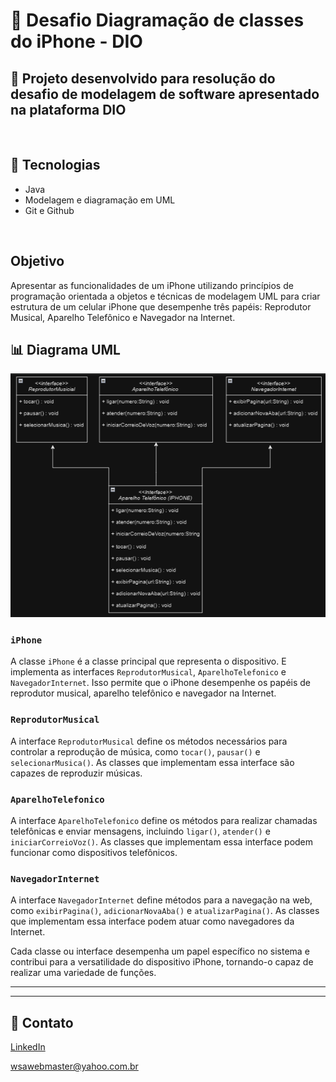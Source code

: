 # 📂 Desafio Diagramação de classes do iPhone - DIO

## 📃 Projeto desenvolvido para resolução do desafio de modelagem de software apresentado na plataforma DIO

<br />

## 🚀 Tecnologias

- Java
- Modelagem e diagramação em UML
- Git e Github

<br />

## Objetivo

Apresentar as funcionalidades de um iPhone utilizando princípios de programação orientada a objetos e técnicas de modelagem UML para criar estrutura de um celular iPhone que desempenhe três papéis: Reprodutor Musical, Aparelho Telefônico e Navegador na Internet.

## 📊 Diagrama UML
<p align="center">
  <img src="docs/iPhone-modelagem.png" alt="Diagrama de Classes UML">
</p>


### `iPhone`

A classe `iPhone` é a classe principal que representa o dispositivo. E implementa as interfaces `ReprodutorMusical`, `AparelhoTelefonico` e `NavegadorInternet`. Isso permite que o iPhone desempenhe os papéis de reprodutor musical, aparelho telefônico e navegador na Internet.

### `ReprodutorMusical`

A interface `ReprodutorMusical` define os métodos necessários para controlar a reprodução de música, como `tocar()`, `pausar()` e `selecionarMusica()`. As classes que implementam essa interface são capazes de reproduzir músicas.

### `AparelhoTelefonico`

A interface `AparelhoTelefonico` define os métodos para realizar chamadas telefônicas e enviar mensagens, incluindo `ligar()`, `atender()` e `iniciarCorreioVoz()`. As classes que implementam essa interface podem funcionar como dispositivos telefônicos.

### `NavegadorInternet`

A interface `NavegadorInternet` define métodos para a navegação na web, como `exibirPagina()`, `adicionarNovaAba()` e `atualizarPagina()`. As classes que implementam essa interface podem atuar como navegadores da Internet.

Cada classe ou interface desempenha um papel específico no sistema e contribui para a versatilidade do dispositivo iPhone, tornando-o capaz de realizar uma variedade de funções.

---
---
## 📧 Contato
[LinkedIn](https://www.linkedin.com/in/wsawebmaster/)

wsawebmaster@yahoo.com.br
